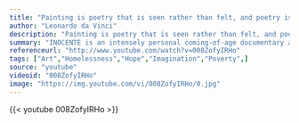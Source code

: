 ```yaml
---
title: "Painting is poetry that is seen rather than felt, and poetry is painting that is felt rather than seen."
author: "Leonardo da Vinci"
description: "Painting is poetry that is seen rather than felt, and poetry is painting that is felt rather than seen. - Leonardo da Vinci quotes from GetInspired365.com"
summary: "INOCENTE is an intensely personal coming-of-age documentary about a vibrant Latina teenage artist from a dauntingly tough background in San Diego who refuses to allow her struggles with poverty and homelessness to get in the way of her extraordinary talent. The film chronicles Inocente, an irresistibly likeable young woman who has overcome poverty and homelessness and won widespread recognition for her whimsical, colorful artworks. Color is her revolution. The film was directed by Academy-Award®"
referenceurl: "http://www.youtube.com/watch?v=008ZofyIRHo"
tags: ["Art","Homelessness","Hope","Imagination","Poverty",]
source: "youtube"
videoid: "008ZofyIRHo"
image: "https://img.youtube.com/vi/008ZofyIRHo/0.jpg"
---
```


{{< youtube 008ZofyIRHo >}}
